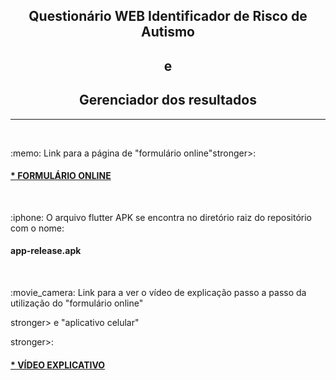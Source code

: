 ﻿<h2 align="center">Questionário WEB Identificador de Risco de Autismo</h2>
<h2 align="center">e</h2>
<h2 align="center">Gerenciador dos resultados</h2>
<hr>
<br>
<p align="left">:memo: Link para a página de <stronger>"formulário online"</h4>stronger>:</p>
<h4><a href="https://cirqueira99.github.io/questionario_autismo/">  * FORMULÁRIO ONLINE</a></h4>
<br>
<p align="left">:iphone: O arquivo flutter APK se encontra no diretório raiz do repositório com o nome:</p>
<h4>  app-release.apk</h4>
<br>
<p align="left"> :movie_camera: Link para a ver o vídeo de explicação passo a passo da utilização do <stronger>"formulário online"</p>stronger> e <stronger>"aplicativo celular"</p>stronger>:</p>
<h4><a href="https://drive.google.com/file/d/134Ju2yU3XT-F43x4kkp5UvXgVjchLG6D/view?usp=sharing">  * VÍDEO EXPLICATIVO</a></h4>
